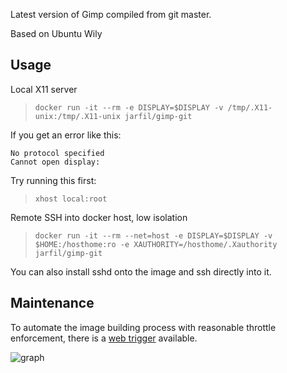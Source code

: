 Latest version of Gimp compiled from git master.

Based on Ubuntu Wily

## Usage

Local X11 server
> `docker run -it --rm -e DISPLAY=$DISPLAY -v /tmp/.X11-unix:/tmp/.X11-unix jarfil/gimp-git`

If you get an error like this:

    No protocol specified
    Cannot open display:

Try running this first:

> `xhost local:root`

Remote SSH into docker host, low isolation

> `docker run -it --rm --net=host -e DISPLAY=$DISPLAY -v $HOME:/hosthome:ro -e XAUTHORITY=/hosthome/.Xauthority jarfil/gimp-git`

You can also install sshd onto the image and ssh directly into it.

## Maintenance

To automate the image building process with reasonable throttle enforcement, there is a [web trigger](http://jarfil.net/dockerfiles.auto/autobuild_gimp-git.php) available.

![graph](https://jarfil.github.io/dockerfiles/data/gimp-git/docker%20automate%2003.png)